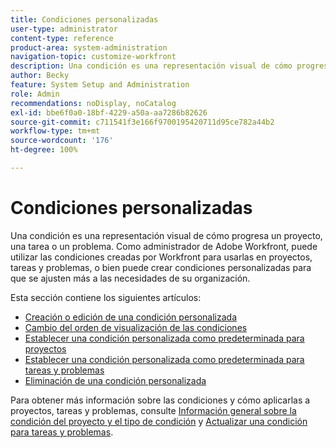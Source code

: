 ```yaml
---
title: Condiciones personalizadas
user-type: administrator
content-type: reference
product-area: system-administration
navigation-topic: customize-workfront
description: Una condición es una representación visual de cómo progresa un proyecto, una tarea o un problema. Como administrador de Adobe Workfront, puede utilizar las condiciones creadas por Workfront para usarlas en proyectos, tareas y problemas, o bien puede crear condiciones personalizadas para que se ajusten más a las necesidades de su organización.
author: Becky
feature: System Setup and Administration
role: Admin
recommendations: noDisplay, noCatalog
exl-id: bbe6f0a0-18bf-4229-a50a-aa7286b82626
source-git-commit: c711541f3e166f9700195420711d95ce782a44b2
workflow-type: tm+mt
source-wordcount: '176'
ht-degree: 100%

---
```


# Condiciones personalizadas

Una condición es una representación visual de cómo progresa un proyecto, una tarea o un problema. Como administrador de Adobe Workfront, puede utilizar las condiciones creadas por Workfront para usarlas en proyectos, tareas y problemas, o bien puede crear condiciones personalizadas para que se ajusten más a las necesidades de su organización.

Esta sección contiene los siguientes artículos:

* [Creación o edición de una condición personalizada](../../../administration-and-setup/customize-workfront/create-manage-custom-conditions/create-edit-custom-conditions.md)
* [Cambio del orden de visualización de las condiciones](../../../administration-and-setup/customize-workfront/create-manage-custom-conditions/change-display-order-of-conditions.md)
* [Establecer una condición personalizada como predeterminada para proyectos](../../../administration-and-setup/customize-workfront/create-manage-custom-conditions/set-custom-condition-default-projects.md)
* [Establecer una condición personalizada como predeterminada para tareas y problemas](../../../administration-and-setup/customize-workfront/create-manage-custom-conditions/set-custom-condition-default-tasks-issues.md)
* [Eliminación de una condición personalizada](../../../administration-and-setup/customize-workfront/create-manage-custom-conditions/delete-custom-conditions.md)

Para obtener más información sobre las condiciones y cómo aplicarlas a proyectos, tareas y problemas, consulte [Información general sobre la condición del proyecto y el tipo de condición](../../../manage-work/projects/manage-projects/project-condition-and-condition-type.md) y [Actualizar una condición para tareas y problemas](../../../manage-work/projects/updating-work-in-a-project/update-condition-for-tasks-and-issues.md).
